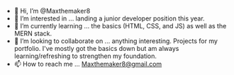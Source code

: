 - 👋 Hi, I’m @Maxthemaker8
- 👀 I’m interested in ... landing a junior developer position this year.
- 🌱 I’m currently learning ... the basics (HTML, CSS, and JS) as well as the MERN stack. 
- 💞️ I’m looking to collaborate on ... anything interesting. Projects for my portfolio. I've mostly got the basics down but am always learning/refreshing to strengthen my foundation.
- 📫 How to reach me ... Maxthemaker8@gmail.com

<!---
Maxthemaker8/Maxthemaker8 is a ✨ special ✨ repository because its `README.md` (this file) appears on your GitHub profile.
You can click the Preview link to take a look at your changes.
--->
